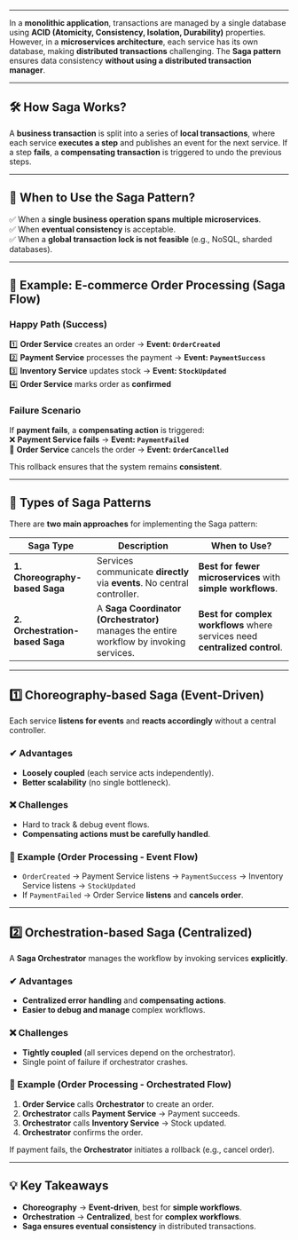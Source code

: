 
---

In a **monolithic application**, transactions are managed by a single database using **ACID (Atomicity, Consistency, Isolation, Durability)** properties. However, in a **microservices architecture**, each service has its own database, making **distributed transactions** challenging. The **Saga pattern** ensures data consistency **without using a distributed transaction manager**.

---

## **🛠 How Saga Works?**

A **business transaction** is split into a series of **local transactions**, where each service **executes a step** and publishes an event for the next service. If a step **fails**, a **compensating transaction** is triggered to undo the previous steps.

---

## **📝 When to Use the Saga Pattern?**

✅ When a **single business operation spans multiple microservices**.  
✅ When **eventual consistency** is acceptable.  
✅ When a **global transaction lock is not feasible** (e.g., NoSQL, sharded databases).

---

## **📌 Example: E-commerce Order Processing (Saga Flow)**

### **Happy Path (Success)**

1️⃣ **Order Service** creates an order → **Event: `OrderCreated`**  
2️⃣ **Payment Service** processes the payment → **Event: `PaymentSuccess`**  
3️⃣ **Inventory Service** updates stock → **Event: `StockUpdated`**  
4️⃣ **Order Service** marks order as **confirmed**

### **Failure Scenario**

If **payment fails**, a **compensating action** is triggered:  
❌ **Payment Service fails** → **Event: `PaymentFailed`**  
🔄 **Order Service** cancels the order → **Event: `OrderCancelled`**

This rollback ensures that the system remains **consistent**.

---

## **🔄 Types of Saga Patterns**

There are **two main approaches** for implementing the Saga pattern:

| Saga Type                       | Description                                                                             | When to Use?                                                                |
| ------------------------------- | --------------------------------------------------------------------------------------- | --------------------------------------------------------------------------- |
| **1. Choreography-based Saga**  | Services communicate **directly** via **events**. No central controller.                | **Best for fewer microservices** with **simple workflows**.                 |
| **2. Orchestration-based Saga** | A **Saga Coordinator (Orchestrator)** manages the entire workflow by invoking services. | **Best for complex workflows** where services need **centralized control**. |

---

## **1️⃣ Choreography-based Saga (Event-Driven)**

Each service **listens for events** and **reacts accordingly** without a central controller.

### **✔ Advantages**

- **Loosely coupled** (each service acts independently).
- **Better scalability** (no single bottleneck).

### **❌ Challenges**

- Hard to track & debug event flows.
- **Compensating actions must be carefully handled**.

### **📌 Example (Order Processing - Event Flow)**

- `OrderCreated` → Payment Service listens → `PaymentSuccess` → Inventory Service listens → `StockUpdated`
- If `PaymentFailed` → Order Service **listens** and **cancels order**.

---

## **2️⃣ Orchestration-based Saga (Centralized)**

A **Saga Orchestrator** manages the workflow by invoking services **explicitly**.

### **✔ Advantages**

- **Centralized error handling** and **compensating actions**.
- **Easier to debug and manage** complex workflows.

### **❌ Challenges**

- **Tightly coupled** (all services depend on the orchestrator).
- Single point of failure if orchestrator crashes.

### **📌 Example (Order Processing - Orchestrated Flow)**

1. **Order Service** calls **Orchestrator** to create an order.
2. **Orchestrator** calls **Payment Service** → Payment succeeds.
3. **Orchestrator** calls **Inventory Service** → Stock updated.
4. **Orchestrator** confirms the order.

If payment fails, the **Orchestrator** initiates a rollback (e.g., cancel order).

---

## **💡 Key Takeaways**

- **Choreography** → **Event-driven**, best for **simple workflows**.
- **Orchestration** → **Centralized**, best for **complex workflows**.
- **Saga ensures eventual consistency** in distributed transactions.
